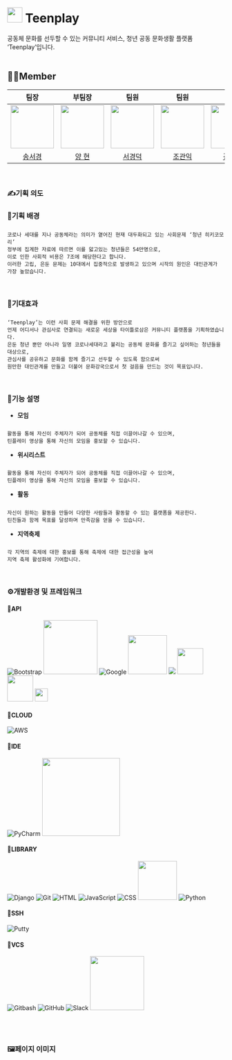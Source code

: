 # <img src="https://github.com/team-teenplay/teenplay_server/assets/156397974/10dfb0a8-62c1-412f-bc78-fd415191e84c" width="35"> Teenplay
<div style="font-weight: 600 font-size: 20px">
공동체 문화를 선두할 수 있는 커뮤니티 서비스, 청년 공동 문화생활 플랫폼 ‘Teenplay’입니다.
</div>
<br>

## 🧑‍🎓Member

|팀장|부팀장|팀원|팀원|팀원|팀원|
| :-: | :-: | :-: | :-: | :-: | :-: |
| <img src="https://github.com/team-teenplay/teenplay_server/assets/156397974/77665cfa-6e1f-4149-8af6-ef46c7d2fe49" width="100"> |<img src="https://github.com/team-teenplay/teenplay_server/assets/156397974/fdb47415-4a86-4f79-9313-e101ed2163a6" width="100"> |<img src="https://github.com/team-teenplay/teenplay_server/assets/156397974/f857823d-3ed0-4ca2-92a3-7bad5b14c15f" width="100"> |<img src="https://github.com/team-teenplay/teenplay_server/assets/156397974/7fa02f71-1ddf-4627-9c2d-8d174c5e2918" width="100">|<img src="https://github.com/team-teenplay/teenplay_server/assets/156397974/f4b3f1ca-7b65-47fb-ac7e-a51029ec5d95" width="100">|<img src="https://github.com/team-teenplay/teenplay_server/assets/156397974/48dfb964-022e-4f86-bc33-618714828032" width="100">|
|[송서경](https://github.com/songseogyeong)|[양 현](https://github.com/hyuncoding)|[서경덕](https://github.com/gyoungDeok-Seo)|[조관익](https://github.com/GwanIkCho)|[김규산](https://github.com/kimgusan)|[박지원](https://github.com/j-iwon)|
<br>

### ✍️기획 의도

### 🔗기획 배경
#####

    코로나 세대를 지나 공동체라는 의미가 옅어진 현재 대두화되고 있는 사회문제 ‘청년 히키코모리’
    정부에 집계한 자료에 따르면 이를 앓고있는 청년들은 54만명으로,
    이로 인한 사회적 비용은 7조에 해당한다고 합니다.
    이러한 고립, 은둔 문제는 10대에서 집중적으로 발생하고 있으며 시작의 원인은 대인관계가 가장 높았습니다.
<br>

### 🔗기대효과
#####

    ‘Teenplay’는 이런 사회 문제 해결을 위한 방안으로
    언제 어디서나 관심사로 연결되는 새로운 세상을 타이틀로삼은 커뮤니티 플랫폼을 기획하였습니다.
    은둔 청년 뿐만 아니라 일명 코로나세대라고 불리는 공동체 문화를 즐기고 싶어하는 청년들을 대상으로,
    관심사를 공유하고 문화를 함께 즐기고 선두할 수 있도록 함으로써
    원만한 대인관계를 만들고 더불어 문화강국으로서 첫 걸음을 만드는 것이 목표입니다.
<br>

### 🔗기능 설명
- **모임**
#####

    활동을 통해 자신이 주체자가 되어 공동체를 직접 이끌어나갈 수 있으며,
    틴플레이 영상을 통해 자신의 모임을 홍보할 수 있습니다.

- **위시리스트**
#####

    활동을 통해 자신이 주체자가 되어 공동체를 직접 이끌어나갈 수 있으며,
    틴플레이 영상을 통해 자신의 모임을 홍보할 수 있습니다.

- **활동**
#####

    자신이 원하는 활동을 만들어 다양한 사람들과 활동할 수 있는 플랫폼을 제공한다.
    틴친들과 함께 목표를 달성하며 만족감을 얻을 수 있습니다.

- **지역축제**
#####

    각 지역의 축제에 대한 홍보를 통해 축제에 대한 접근성을 높여
    지역 축제 활성화에 기여합니다.
<br>


### ⚙️개발환경 및 프레임워크
#### 📖API
![Bootstrap](https://img.shields.io/badge/bootstrap-%23563D7C.svg?style=for-the-badge&logo=bootstrap&logoColor=white)
<img src="https://github.com/team-teenplay/teenplay_server/assets/156397974/fe0c3bff-5ebb-4a12-aced-81d8c855ebc2" width="125">
![Google](https://img.shields.io/badge/google-4285F4?style=for-the-badge&logo=google&logoColor=white)
<img src="https://github.com/team-teenplay/teenplay_server/assets/156397974/ab3e09e7-2301-4437-a845-28ad3491bff2" width="90">
<img src="https://img.shields.io/badge/naverLogin-6DB33F?style=for-the-badge&logo=naver&logoColor=white"> 
<img src="https://github.com/team-teenplay/teenplay_server/assets/156397974/d7ef5697-a421-40c8-9933-da7bedbd4481" width="60">
<img src="https://github.com/team-teenplay/teenplay_server/assets/156397974/aeb1c8fc-f0b2-4574-8ef2-54cb779ee276" width="60">
<img src="https://github.com/team-teenplay/teenplay_server/assets/156397974/597952e6-c4f4-430b-9c40-7930f8262085" width="30">
<br>
#### 📖CLOUD
![AWS](https://img.shields.io/badge/AWS-%23FF9900.svg?style=for-the-badge&logo=amazon-aws&logoColor=white)
<br>
#### 📖IDE
![PyCharm](https://img.shields.io/badge/pycharm-143?style=for-the-badge&logo=pycharm&logoColor=black&color=black&labelColor=green)
<img src="https://img.shields.io/badge/Visual Studio Code-007ACC.svg?style=round-square&logo=Visual Studio Code&logoColor=white" width="180">
<br>
#### 📖LIBRARY
![Django](https://img.shields.io/badge/django-%23092E20.svg?style=for-the-badge&logo=django&logoColor=white)
![Git](https://img.shields.io/badge/git-%23F05033.svg?style=for-the-badge&logo=git&logoColor=white)
![HTML](https://img.shields.io/badge/html-%23E34F26.svg?style=for-the-badge&logo=html5&logoColor=white)
![JavaScript](https://img.shields.io/badge/javascript-%23323330.svg?style=for-the-badge&logo=javascript&logoColor=%23F7DF1E)
![CSS](https://img.shields.io/badge/css-%231572B6.svg?style=for-the-badge&logo=css3&logoColor=white)
<img src="https://img.shields.io/badge/MySQL-%2300f.svg?style=round-square&logo=mysql&logoColor=white" width="90">
![Python](https://img.shields.io/badge/python-3670A0?style=for-the-badge&logo=python&logoColor=ffdd54)
<br>
#### 📖SSH
![Putty](https://img.shields.io/badge/putty-0D96F6?style=for-the-badge&logo=sahibinden&logoColor=white)
<br>
#### 📖VCS
![Gitbash](https://img.shields.io/badge/gitbash-%23F05033.svg?style=for-the-badge&logo=git&logoColor=white)
![GitHub](https://img.shields.io/badge/github-%23121011.svg?style=for-the-badge&logo=github&logoColor=white)
![Slack](https://img.shields.io/badge/Slack-C71D23?style=for-the-badge&logo=slack&logoColor=white)
<img src="https://img.shields.io/badge/Sourcetree-0052CC.svg?style=round-square&logo=Sourcetree&logoColor=white" width="125">
<br>
<br>
<br>
<br>
### 🖼️페이지 이미지



